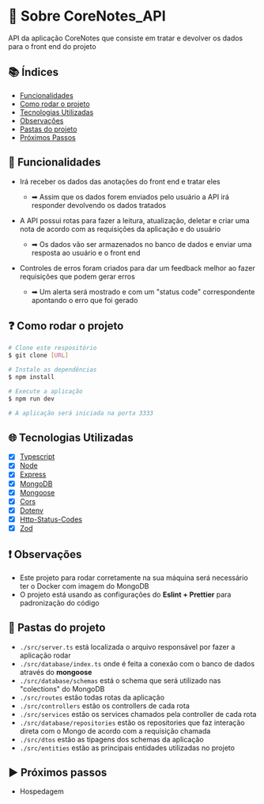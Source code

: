 # 💾 Sobre CoreNotes_API

API da aplicação CoreNotes que consiste em tratar e devolver os dados para o front end do projeto

## 📚 Índices
- [Funcionalidades](#-funcionalidades)
- [Como rodar o projeto](#-como-rodar-o-projeto)
- [Tecnologias Utilizadas](#-tecnologias-utilizadas)
- [Observações](#-observações)
- [Pastas do projeto](#-observações)
- [Próximos Passos](#-próximos-passos)

## 🔧 Funcionalidades
- Irá receber os dados das anotações do front end e tratar eles 
  - ➡ Assim que os dados forem enviados pelo usuário a API irá responder devolvendo os dados tratados
    
- A API possui rotas para fazer a leitura, atualização, deletar e criar uma nota de acordo com as requisições da aplicação e do usuário 
  - ➡ Os dados vão ser armazenados no banco de dados e enviar uma resposta ao usuário e o front end
    
- Controles de erros foram criados para dar um feedback melhor ao fazer requisições que podem gerar erros  
  - ➡ Um alerta será mostrado e com um "status code" correspondente apontando o erro que foi gerado
    

## ❓ Como rodar o projeto
```bash
# Clone este respositório
$ git clone [URL]

# Instale as dependências
$ npm install

# Execute a aplicação
$ npm run dev

# A aplicação será iniciada na porta 3333
```

## 🌐 Tecnologias Utilizadas
- [X] [Typescript](https://www.typescriptlang.org/)
- [X] [Node](https://nodejs.org/pt)
- [X] [Express](https://expressjs.com/pt-br/)
- [X] [MongoDB](https://www.mongodb.com/pt-br)
- [X] [Mongoose](https://mongoosejs.com/)
- [X] [Cors](https://www.npmjs.com/package/cors)
- [X] [Dotenv](https://www.npmjs.com/package/dotenv)
- [X] [Http-Status-Codes](https://www.npmjs.com/package/http-status-codes)
- [X] [Zod](https://zod.dev/)

## ❗ Observações 
- Este projeto para rodar corretamente na sua máquina será necessário ter o Docker com imagem do MongoDB
- O projeto está usando as configurações do **Eslint + Prettier** para padronização do código

## 📁 Pastas do projeto
-  `./src/server.ts` está localizada o arquivo responsável por fazer a aplicação rodar
-  `./src/database/index.ts` onde é feita a conexão com o banco de dados através do **mongoose**
-  `./src/database/schemas` está o schema que será utilizado nas "colections" do MongoDB
-  `./src/routes` estão todas rotas da aplicação
-  `./src/controllers` estão os controllers de cada rota
-  `./src/services` estão os services chamados pela controller de cada rota
-  `./src/database/repositories` estão os repositories que faz interação direta com o Mongo de acordo com a requisição chamada
-  `./src/dtos` estão as tipagens dos schemas da aplicação
-  `./src/entities` estão as principais entidades utilizadas no projeto

## ▶ Próximos passos
- Hospedagem
